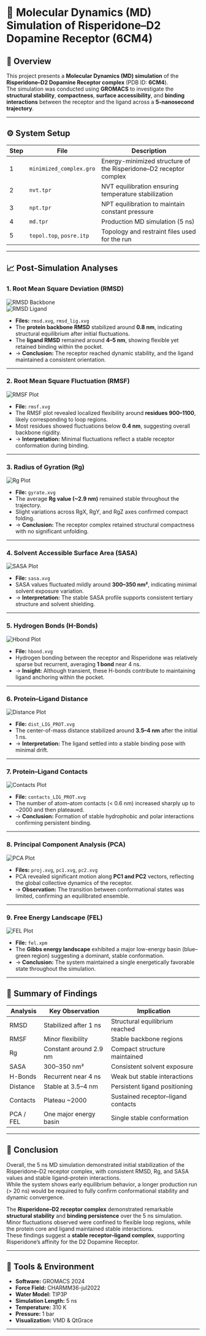 # 🧬 Molecular Dynamics (MD) Simulation of Risperidone–D2 Dopamine Receptor (6CM4)

## 🧠 Overview
This project presents a **Molecular Dynamics (MD) simulation** of the **Risperidone–D2 Dopamine Receptor complex** (PDB ID: **6CM4**).  
The simulation was conducted using **GROMACS** to investigate the **structural stability**, **compactness**, **surface accessibility**, and **binding interactions** between the receptor and the ligand across a **5-nanosecond trajectory**.

---

## ⚙️ System Setup

| Step | File | Description |
|------|------|-------------|
| 1 | `minimized_complex.gro` | Energy-minimized structure of the Risperidone–D2 receptor complex |
| 2 | `nvt.tpr` | NVT equilibration ensuring temperature stabilization |
| 3 | `npt.tpr` | NPT equilibration to maintain constant pressure |
| 4 | `md.tpr` | Production MD simulation (5 ns) |
| 5 | `topol.top`, `posre.itp` | Topology and restraint files used for the run |

---

## 📈 Post-Simulation Analyses

### 1. Root Mean Square Deviation (RMSD)
![RMSD Backbone](rmsd.png)  
![RMSD Ligand](rmsd_lig.png)

- **Files:** `rmsd.xvg`, `rmsd_lig.xvg`
- The **protein backbone RMSD** stabilized around **0.8 nm**, indicating structural equilibrium after initial fluctuations.  
- The **ligand RMSD** remained around **4–5 nm**, showing flexible yet retained binding within the pocket.  
- → **Conclusion:** The receptor reached dynamic stability, and the ligand maintained a consistent orientation.

---

### 2. Root Mean Square Fluctuation (RMSF)
![RMSF Plot](rmsf.png)

- **File:** `rmsf.xvg`
- The RMSF plot revealed localized flexibility around **residues 900–1100**, likely corresponding to loop regions.  
- Most residues showed fluctuations below **0.4 nm**, suggesting overall backbone rigidity.  
- → **Interpretation:** Minimal fluctuations reflect a stable receptor conformation during binding.

---

### 3. Radius of Gyration (Rg)
![Rg Plot](rog.png)

- **File:** `gyrate.xvg`
- The average **Rg value (~2.9 nm)** remained stable throughout the trajectory.  
- Slight variations across RgX, RgY, and RgZ axes confirmed compact folding.  
- → **Conclusion:** The receptor complex retained structural compactness with no significant unfolding.

---

### 4. Solvent Accessible Surface Area (SASA)
![SASA Plot](sasa.png)

- **File:** `sasa.xvg`
- SASA values fluctuated mildly around **300–350 nm²**, indicating minimal solvent exposure variation.  
- → **Interpretation:** The stable SASA profile supports consistent tertiary structure and solvent shielding.

---

### 5. Hydrogen Bonds (H-Bonds)
![Hbond Plot](hbond.png)

- **File:** `hbond.xvg`
- Hydrogen bonding between the receptor and Risperidone was relatively sparse but recurrent, averaging **1 bond** near 4 ns.  
- → **Insight:** Although transient, these H-bonds contribute to maintaining ligand anchoring within the pocket.

---

### 6. Protein–Ligand Distance
![Distance Plot](dis.png)

- **File:** `dist_LIG_PROT.xvg`
- The center-of-mass distance stabilized around **3.5–4 nm** after the initial 1 ns.  
- → **Interpretation:** The ligand settled into a stable binding pose with minimal drift.

---

### 7. Protein–Ligand Contacts
![Contacts Plot](contact.png)

- **File:** `contacts_LIG_PROT.xvg`
- The number of atom–atom contacts (< 0.6 nm) increased sharply up to ~2000 and then plateaued.  
- → **Conclusion:** Formation of stable hydrophobic and polar interactions confirming persistent binding.

---

### 8. Principal Component Analysis (PCA)
![PCA Plot](pca.png)

- **Files:** `proj.xvg`, `pc1.xvg`, `pc2.xvg`
- PCA revealed significant motion along **PC1 and PC2** vectors, reflecting the global collective dynamics of the receptor.  
- → **Observation:** The transition between conformational states was limited, confirming an equilibrated ensemble.

---

### 9. Free Energy Landscape (FEL)
![FEL Plot](fel.png)

- **File:** `fel.xpm`
- The **Gibbs energy landscape** exhibited a major low-energy basin (blue–green region) suggesting a dominant, stable conformation.  
- → **Conclusion:** The system maintained a single energetically favorable state throughout the simulation.

---

## 🧩 Summary of Findings

| Analysis | Key Observation | Implication |
|-----------|----------------|-------------|
| RMSD | Stabilized after 1 ns | Structural equilibrium reached |
| RMSF | Minor flexibility | Stable backbone regions |
| Rg | Constant around 2.9 nm | Compact structure maintained |
| SASA | 300–350 nm² | Consistent solvent exposure |
| H-Bonds | Recurrent near 4 ns | Weak but stable interactions |
| Distance | Stable at 3.5–4 nm | Persistent ligand positioning |
| Contacts | Plateau ~2000 | Sustained receptor–ligand contacts |
| PCA / FEL | One major energy basin | Single stable conformation |

---

## 🧩 Conclusion

Overall, the 5 ns MD simulation demonstrated initial stabilization of the Risperidone–D2 receptor complex, with consistent RMSD, Rg, and SASA values and stable ligand–protein interactions.  
While the system shows early equilibrium behavior, a longer production run (> 20 ns) would be required to fully confirm conformational stability and dynamic convergence.

The **Risperidone–D2 receptor complex** demonstrated remarkable **structural stability** and **binding persistence** over the 5 ns simulation.  
Minor fluctuations observed were confined to flexible loop regions, while the protein core and ligand maintained stable interactions.  
These findings suggest a **stable receptor–ligand complex**, supporting Risperidone’s affinity for the D2 Dopamine Receptor.

---

## 🧪 Tools & Environment
- **Software:** GROMACS 2024  
- **Force Field:** CHARMM36-jul2022  
- **Water Model:** TIP3P  
- **Simulation Length:** 5 ns  
- **Temperature:** 310 K  
- **Pressure:** 1 bar  
- **Visualization:** VMD & QtGrace

---

